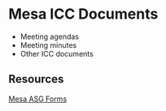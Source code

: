 Mesa ICC Documents
==================

* Meeting agendas
* Meeting minutes
* Other ICC documents

Resources
---------

[Mesa ASG Forms](http://www.sdmesa.edu/students/services/student-affairs/campus-clubs/)
